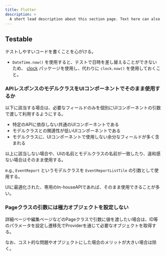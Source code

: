 ```yaml
---
title: Flutter
description: >
  A short lead description about this section page. Text here can also be **bold** or _italic_ and can even be split over multiple paragraphs.
---
```


## Testable

テストしやすいコードを書くことを心がける。

- `DateTime.now()` を使用すると、テストで日時を差し替えることができないため、 [clock](https://pub.dev/packages/clock) パッケージを使用し、代わりに `clock.now()` を使用しておくこと。
  
### APIレスポンスのモデルクラスをUIコンポーネントでそのまま使用するか

以下に該当する場合は、必要なフィールドのみを個別にUIコンポーネントの引数で渡して利用するようにする。

* 特定のAPIに依存しない共通のUIコンポーネントである
* モデルクラスとの関連性が低いUIコンポーネントである
* モデルクラスに、UIコンポーネントで使用しない余分なフィールドが多く含まれる

以上に該当しない場合や、UIの名前とモデルクラスの名前が一致したり、違和感ない場合はそのまま使用する。

e.g., `EventReport` というモデルクラスを `EventReportListTile` の引数として使用する。

UIに最適化された、専用のIn-houseAPIであれば、そのまま使用できることが多い。

### Pageクラスの引数には極力オブジェクトを設定しない
詳細ページや編集ページなどのPageクラスで引数に値を渡したい場合は、ID等のパラメータを設定し遷移先でProviderを通じて必要なオブジェクトを取得する。

なお、コスト的な問題やオブジェクトにした場合のメリットが大きい場合は除く。